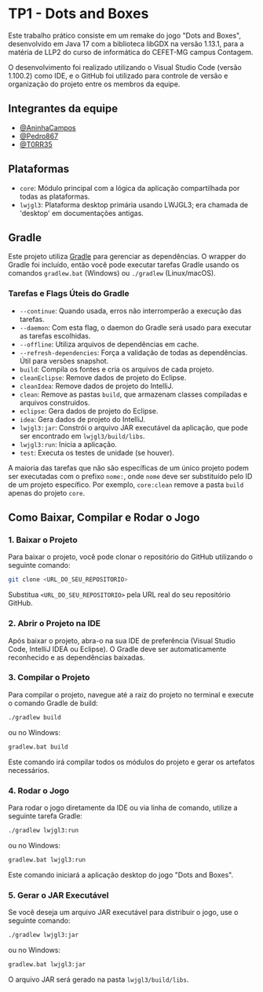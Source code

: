# TP1 - Dots and Boxes

Este trabalho prático consiste em um remake do jogo "Dots and Boxes", desenvolvido em Java 17 com a biblioteca libGDX na versão 1.13.1, para a matéria de LLP2 do curso de informática do CEFET-MG campus Contagem. 

O desenvolvimento foi realizado utilizando o Visual Studio Code (versão 1.100.2) como IDE, e o GitHub foi utilizado para controle de versão e organização do projeto entre os membros da equipe.


## Integrantes da equipe
- [@AninhaCampos](https://github.com/AninhaCampos)
- [@Pedro867](https://github.com/Pedro8675)
- [@T0RR35](https://github.com/T0RR35)

## Plataformas

- `core`: Módulo principal com a lógica da aplicação compartilhada por todas as plataformas.
- `lwjgl3`: Plataforma desktop primária usando LWJGL3; era chamada de 'desktop' em documentações antigas.

## Gradle

Este projeto utiliza [Gradle](https://gradle.org/) para gerenciar as dependências. O wrapper do Gradle foi incluído, então você pode executar tarefas Gradle usando os comandos `gradlew.bat` (Windows) ou `./gradlew` (Linux/macOS).

### Tarefas e Flags Úteis do Gradle

- `--continue`: Quando usada, erros não interromperão a execução das tarefas.
- `--daemon`: Com esta flag, o daemon do Gradle será usado para executar as tarefas escolhidas.
- `--offline`: Utiliza arquivos de dependências em cache.
- `--refresh-dependencies`: Força a validação de todas as dependências. Útil para versões snapshot.
- `build`: Compila os fontes e cria os arquivos de cada projeto.
- `cleanEclipse`: Remove dados de projeto do Eclipse.
- `cleanIdea`: Remove dados de projeto do IntelliJ.
- `clean`: Remove as pastas `build`, que armazenam classes compiladas e arquivos construídos.
- `eclipse`: Gera dados de projeto do Eclipse.
- `idea`: Gera dados de projeto do IntelliJ.
- `lwjgl3:jar`: Constrói o arquivo JAR executável da aplicação, que pode ser encontrado em `lwjgl3/build/libs`.
- `lwjgl3:run`: Inicia a aplicação.
- `test`: Executa os testes de unidade (se houver).

A maioria das tarefas que não são específicas de um único projeto podem ser executadas com o prefixo `nome:`, onde `nome` deve ser substituído pelo ID de um projeto específico. Por exemplo, `core:clean` remove a pasta `build` apenas do projeto `core`.

## Como Baixar, Compilar e Rodar o Jogo

### 1. Baixar o Projeto

Para baixar o projeto, você pode clonar o repositório do GitHub utilizando o seguinte comando:

```bash
git clone <URL_DO_SEU_REPOSITORIO>
```

Substitua `<URL_DO_SEU_REPOSITORIO>` pela URL real do seu repositório GitHub.

### 2. Abrir o Projeto na IDE

Após baixar o projeto, abra-o na sua IDE de preferência (Visual Studio Code, IntelliJ IDEA ou Eclipse). O Gradle deve ser automaticamente reconhecido e as dependências baixadas.

### 3. Compilar o Projeto

Para compilar o projeto, navegue até a raiz do projeto no terminal e execute o comando Gradle de build:

```bash
./gradlew build
```
ou no Windows:
```bash
gradlew.bat build
```

Este comando irá compilar todos os módulos do projeto e gerar os artefatos necessários.

### 4. Rodar o Jogo

Para rodar o jogo diretamente da IDE ou via linha de comando, utilize a seguinte tarefa Gradle:

```bash
./gradlew lwjgl3:run
```
ou no Windows:
```bash
gradlew.bat lwjgl3:run
```

Este comando iniciará a aplicação desktop do jogo "Dots and Boxes".

### 5. Gerar o JAR Executável

Se você deseja um arquivo JAR executável para distribuir o jogo, use o seguinte comando:

```bash
./gradlew lwjgl3:jar
```
ou no Windows:
```bash
gradlew.bat lwjgl3:jar
```

O arquivo JAR será gerado na pasta `lwjgl3/build/libs`.
